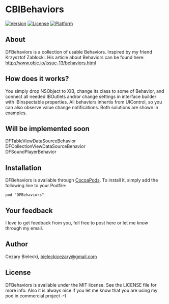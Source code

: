 # CBIBehaviors

[![Version](https://img.shields.io/cocoapods/v/DFBehaviors.svg?style=flat)](http://cocoadocs.org/docsets/DFBehaviors)
[![License](https://img.shields.io/cocoapods/l/DFBehaviors.svg?style=flat)](http://cocoadocs.org/docsets/DFBehaviors)
[![Platform](https://img.shields.io/cocoapods/p/DFBehaviors.svg?style=flat)](http://cocoadocs.org/docsets/DFBehaviors)

## About

DFBehaviors is a collection of usable Behaviors. Inspired by my friend Krzysztof Zabłocki. His article about Behaviors can be found here: http://www.objc.io/issue-13/behaviors.html

## How does it works?

You simply drop NSObject to XIB, change its class to some of Behavior, and connect all needed IBOutlets and/or change settings in interface builder with IBInspectable properties. All behaviors inhertis from UIControl, so you can also observe value change notifications. Both solutions are shown in examples.

## Will be implemented soon

DFTableViewDataSourceBehavior   
DFCollectionViewDataSourceBehavior  
DFSoundPlayerBehavior   

## Installation

DFBehaviors is available through [CocoaPods](http://cocoapods.org). To install
it, simply add the following line to your Podfile:

    pod "DFBehaviors"

## Your feedback

I love to get feedback from you, fell free to post here or let me know through my email.

## Author

Cezary Bielecki, bieleckicezary@gmail.com

## License

DFBehaviors is available under the MIT license. See the LICENSE file for more info. Also it is always nice if you let me know that you are using my pod in commercial project :-)

